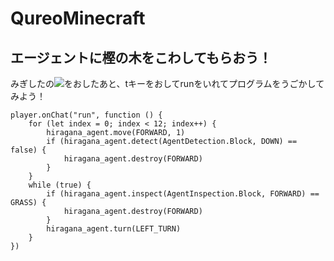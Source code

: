 # QureoMinecraft

## エージェントに樫の木をこわしてもらおう！

みぎしたの![](https://raw.githubusercontent.com/camp-minecraft/TechkidsCampTutorial/master/images/playbutton.png)をおしたあと、tキーをおしてrunをいれてプログラムをうごかしてみよう！

```ghost
player.onChat("run", function () {
    for (let index = 0; index < 12; index++) {
        hiragana_agent.move(FORWARD, 1)
        if (hiragana_agent.detect(AgentDetection.Block, DOWN) == false) {
            hiragana_agent.destroy(FORWARD)
        }
    }
    while (true) {
        if (hiragana_agent.inspect(AgentInspection.Block, FORWARD) == GRASS) {
            hiragana_agent.destroy(FORWARD)
        }
        hiragana_agent.turn(LEFT_TURN)
    }
})

```